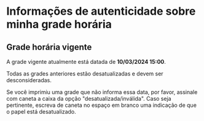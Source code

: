 # Informações de autenticidade sobre minha grade horária

## Grade horária vigente

A grade vigente atualmente está datada de __10/03/2024 15:00__.

Todas as grades anteriores estão desatualizadas e devem ser desconsideradas.

Se você imprimiu uma grade que não informa essa data, por favor, assinale com caneta a caixa da opção "desatualizada/inválida". Caso seja pertinente, escreva de caneta no espaço em branco uma indicação de que o papel está desatualizado.

